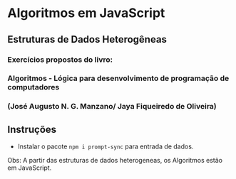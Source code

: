# Algoritmos em JavaScript

## Estruturas de Dados Heterogêneas

### Exercícios propostos do livro:

### Algoritmos - Lógica para desenvolvimento de programação de computadores

### (José Augusto N. G. Manzano/ Jaya Fiqueiredo de Oliveira)

## Instruções

- Instalar o pacote `npm i prompt-sync` para entrada de dados.

Obs: A partir das estruturas de dados heterogeneas, os Algoritmos estão em JavaScript.
